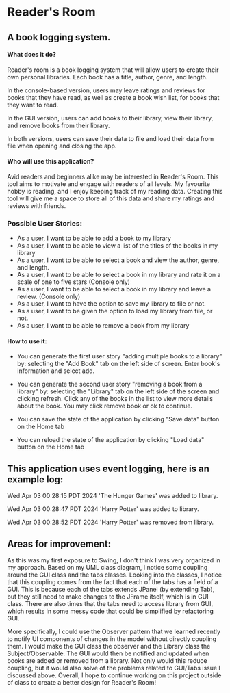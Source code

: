 # Reader's Room

## A book logging system.

#### What does it do?
Reader's room is a book logging system that will allow users to create their
own personal libraries. Each book has a title, author, genre, and length. 

In the console-based version, users may leave ratings and reviews for 
books that they have read, as well as create a book wish list, for books that they want to read.

In the GUI version, users can add books to their library, view their library, and remove books from their library.

In both versions, users can save their data to file and load their data from file when opening and closing the app.

#### Who will use this application?

Avid readers and beginners alike may be interested in Reader's Room. This tool aims to motivate and engage with readers of all levels. My favourite hobby is reading, and I enjoy keeping track of my reading data. Creating this tool will give me a space to 
store all of this data and share my ratings and reviews with friends. 


### Possible User Stories:
- As a user, I want to be able to add a book to my library
- As a user, I want to be able to view a list of the titles of the books in my library
- As a user, I want to be able to select a book and view the author, genre, and length.
- As a user, I want to be able to select a book in my library and rate it on a scale of one to five stars (Console only)
- As a user, I want to be able to select a book in my library and leave a review. (Console only)
- As a user, I want to have the option to save my library to file or not.
- As a user, I want to be given the option to load my library from file, or not.
- As a user, I want to be able to remove a book from my library

#### How to use it:

- You can generate the first user story "adding multiple books to a library" by: 
  selecting the "Add Book" tab on the left side of screen. Enter book's information and select add.


- You can generate the second user story "removing a book from a library" by: selecting the 
"Library" tab on the left side of the screen and clicking refresh. Click any of the books in the list to view more
details about the book. You may click remove book or ok to continue.

- You can save the state of the application by clicking "Save data" button on the Home tab
- You can reload the state of the application by clicking "Load data" button on the Home tab

## This application uses event logging, here is an example log:

Wed Apr 03 00:28:15 PDT 2024
'The Hunger Games' was added to library.


Wed Apr 03 00:28:47 PDT 2024
'Harry Potter' was added to library.


Wed Apr 03 00:28:52 PDT 2024
'Harry Potter' was removed from library.

## Areas for improvement: 

As this was my first exposure to Swing, I don't think I was very organized in my approach. Based on my UML class diagram, I notice some coupling around the GUI class and the 
tabs classes. Looking into the classes, I notice that this coupling comes from the fact that each of the tabs
has a field of a GUI. This is because each of the tabs extends JPanel (by extending Tab), but they still need
to make changes to the JFrame itself, which is in GUI class. There are also times that the tabs need to access 
library from GUI, which results in some messy code that could be simplified by refactoring GUI. 

More specifically, I could use the Observer pattern that we learned recently to notify UI components of changes in the 
model without directly coupling them. I would make the GUI class the observer and the Library class the Subject/Observable.
The GUI would then be notified and updated when books are added or removed from a library. Not only would this reduce coupling,
but it would also solve of the problems related to GUI/Tabs issue I discussed above. Overall, I hope to continue working 
on this project outside of class to create a better design for Reader's Room!
